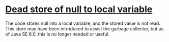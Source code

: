 # [Dead store of null to local variable](https://spotbugs.readthedocs.io/en/latest/bugDescriptions.html#DLS_DEAD_LOCAL_STORE_OF_NULL)

The code stores null into a local variable, and the stored value is not
read. This store may have been introduced to assist the garbage collector, but
as of Java SE 6.0, this is no longer needed or useful.